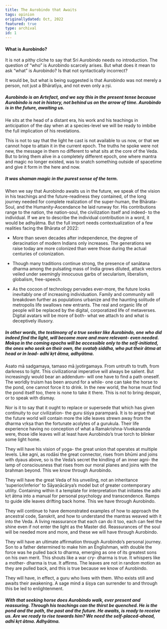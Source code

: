 ```yaml
---
title: The Aurobindo that Awaits
tags: opinion
originallydated: Oct, 2022
featured: true
type: archival
id: 1
---
```


#### What is Aurobindo?

It is not a pithy cliche to say that Sri Aurobindo needs no introduction. The question of “who” is Aurobindo scarcely arises. But what does it mean to ask “what” is Aurobindo? Is that not syntactically incorrect?

It would be, but what is being suggested is that Aurobindo was not merely a person, not just a Bhāratīya, and not even only a ṛṣi.

##### Aurobindo is an Artefact, and we say this in the present tense because Aurobindo is not in history, not behind us on the arrow of time. Aurobindo is in the future, awaiting us.

He sits at the head of a distant era, his work and his teachings in anticipation of the day when at a species-level we will be ready to imbibe the full implication of his revelations.

This is not to say that the light he cast is not available to us now, or that we cannot hope to attain it in the current epoch. The truths he spoke were not new, the message in them no different to what sits at the core of the Veda. But to bring them alive in a completely different epoch, one where mantra and magic no longer existed, was to snatch something outside of spacetime and give it form in the here and now.

##### It was shaman magic in the purest sense of the term.

When we say that Aurobindo awaits us in the future, we speak of the vision in his teachings and the future-readiness they contained, of the long journey needed for complete realization of the super-human, the Bhārata-Soul, and the Humanity-Ascendance he laid runway for. His contributions range to the nation, the nation-soul, the civilization itself and indeed- to the individual. If we are to describe the individual contribution in a word, it would be adhyātma. But the full import needs contextualization of a few realities facing the Bhārata of 2022:

- More than seven decades after independence, the degree of deracination of modern Indians only increases. The generations we raise today are more colonized than were those during the actual centuries of colonization.

- Though many traditions continue strong, the presence of sanātana dharma among the pulsating mass of India grows diluted, attack vectors veiled under seemingly innocuous garbs of secularism, liberalism, globalism, free-speech.

- As the cocoon of technology pervades ever-more, the future looks inevitably one of increasing individuation. Family and community will breakdown further as populations urbanize and the haunting solitude of metropolis life swallows new entrants. The real and organic life of people will be replaced by the digital, corporatized life of metaverses. Digital avatars will be more of both- what we attach to and what is deceptively illusory.

##### In other words, the testimony of a true seeker like Aurobindo, one who did indeed find the light, will become more and more relevant- even needed. Mokṣa in the coming epochs will be accessible only to the self-initiated, the ones who seek on their own, the svataḥ siddha, who put their ātma at head or in lead- adhi kṛt ātma, adhyātma.

Asato mā sadgamaya, tamaso mā jyotirgamaya. From untruth to truth, from darkness to light. This civilizational imperative will always be salient. But increasingly would bear an addendum- will one have to find a path oneself. The worldly truism has been around for a while- one can take the horse to the pond, one cannot force it to drink. In the new world, the horse must find the pond itself too, there is none to take it there. This is not to bring despair, or to speak with dismay.

Nor is it to say that it ought to replace or supersede that which has given continuity to our civilization- the guru śiśya paramparā. It is to argue that the future world will contain more the idle leaves strewn away from the dharma vṛkṣa than the fortunate acolytes of a gurukula. Their life experience having no conception of what a Ramakrishna-Vivekananda were, those idle leaves will at least have Aurobindo’s true torch to blinker some light home.

They will have his vision of yoga- the great union that operates at multiple levels. Like agni, as rodāsi the great connector, rises from bhūmi and joins with dyaus above, so is the Veda’s secret the kindling of an inner agni- the lamp of consciousness that rises from our moral planes and joins with the brahman beyond. This we know through Aurobindo.

They will have the great Veda of his unveiling, not an inheritance ‘superior/inferior’ to Sāyaṇācārya’s model but of greater contemporary utility. Containing within it a template for interpretation that initiates the adhi kṛt ātma into a manual for personal psychology and transcendence. Ramps to guide idle leaves drifting back home. This we have through Aurobindo.

They will continue to have demonstrated examples of how to approach the ancestral code, Sanskrit, and how to understand the mantras weaved with it into the Veda. A living reassurance that each can do it too, each can feel the shine even if not enter the light as the Master did. Reassurances of the soul will be needed more and more, and these we will have through Aurobindo.

They will have an ultimate affirmation through Aurobindo’s personal journey. Son to a father determined to make him an Englishman, with double the force was he pulled back to dharma, emerging as one of its greatest sons on his own merit. This shouts like a war cry- dharma is true. It whispers like a mother- dharma is true. It affirms. The leaves are not in random motion as they are pulled back, and this is true because we know of Aurobindo.

They will have, in effect, a guru who lives with them. Who exists still and awaits their awakening. A sage mind a śiṣya can surrender to and through this be led to enlightenment.

##### With that seeking horse does Aurobindo walk, ever present and reassuring. Through his teachings can the thirst be quenched. He is the pond and the path, the past and the future. He awaits, is ready to receive us. Are we ready to rise towards him? We need the self-placed-ahead, adhī kṛt ātma. Adhyātma. 
